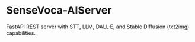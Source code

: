 # SenseVoca-AIServer
FastAPI REST server with STT, LLM, DALL·E, and Stable Diffusion (txt2img) capabilities.

